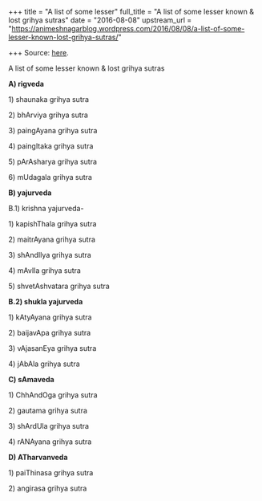 +++
title = "A list of some lesser"
full_title = "A list of some lesser known & lost grihya sutras"
date = "2016-08-08"
upstream_url = "https://animeshnagarblog.wordpress.com/2016/08/08/a-list-of-some-lesser-known-lost-grihya-sutras/"

+++
Source: [here](https://animeshnagarblog.wordpress.com/2016/08/08/a-list-of-some-lesser-known-lost-grihya-sutras/).

A list of some lesser known & lost grihya sutras

**A) rigveda**

1\) shaunaka grihya sutra

2\) bhArviya grihya sutra

3\) paingAyana grihya sutra

4\) paingItaka grihya sutra

5\) pArAsharya grihya sutra

6\) mUdagala grihya sutra

**B) yajurveda**

B.1) krishna yajurveda-

1\) kapishThala grihya sutra

2\) maitrAyana grihya sutra

3\) shAndIlya grihya sutra

4\) mAvIla grihya sutra

5\) shvetAshvatara grihya sutra

**B.2) shukla yajurveda**

1\) kAtyAyana grihya sutra

2\) baijavApa grihya sutra

3\) vAjasanEya grihya sutra

4\) jAbAla grihya sutra

**C) sAmaveda**

1\) ChhAndOga grihya sutra

2\) gautama grihya sutra

3\) shArdUla grihya sutra

4\) rANAyana grihya sutra

**D) ATharvanveda**

1\) paiThinasa grihya sutra

2\) angirasa grihya sutra


